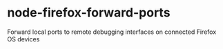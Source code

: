 # node-firefox-forward-ports
Forward local ports to remote debugging interfaces on connected Firefox OS devices
